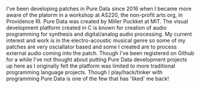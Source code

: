 I've been developing patches in Pure Data since 2016 when I became more aware of the platorm in a workshop at AS220, the non-profit arts org, in Providence RI.  Pure Data was created by Miller Puckket at MIT.  The visual development platform created in C is known for creation of audio programming for synthesis and digital/analog audio processing.
My current interest and work is in the electro-acoustic musical genre so some of my patches are very osciallator based and some I created are to process external audio coming into the patch.
Though I've been registered on Github for a while I've not thought about putting Pure Data development projects up here as I originally felt the platform was limited to more traditional programming language projects.  Though I play/hack/tinker with programming Pure Data is one of the few that has 'liked' me back!
